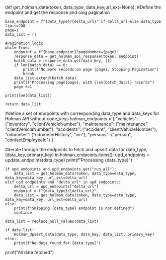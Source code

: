 def get_holman_data(token, data_type, data_key,url_ext=None):
    #Define the endpoint and get the response and oing pagination
    
    base_endpoint = f"{data_type}/{delta_url}" if delta_url else data_type
    limit=200
    page=1
    data_list = []

    #Pagination logic
    while True:
        endpoint = f"{base_endpoint}?pageNumber={page}"
        response_data = get_holman_api_response(token, endpoint)
        batch_data = response_data.get(data_key, [])
        if len(batch_data) == 0:
            print(f"No more records on page {page}, Stopping Pagination")
            break
        data_list.extend(batch_data)
        print(f"Processing page{page}, with {len(batch_data)} records")
        page +=1
        
    print(len(data_list))
    
    return data_list


#define a set of endpoints with corresponding data_type and data_keys for Holman API without code_keys
holman_endpoints = {
    "vehicles": ("inventory", "clientVehicleNumber"),
    "maintenance": ("maintenance", "clientVehicleNumber"),
    "accidents": ("accident", "clientVehicleNumber"),
    "odometer": ("odometerHistory", "vin"),
    "persons": ("person", "contactEmployeeId")
}

#iterate through the endpoints to fetch and upsert data
for data_type, (data_key, primary_key) in holman_endpoints.items():
    upd_endpoints = update_endpoints(data_type)
    print(f"Processing {data_type}")

    if upd_endpoints and upd_endpoints.get("run_all"):
        data_list = get_holman_data(token, data_type=data_type, data_key=data_key, url_ext=delta_url)
    elif upd_endpoints and "delta_url" in upd_endpoints:
        delta_url = upd_endpoints["delta_url"]
        endpoint = f"{data_type}/{delta_url}"
        data_list = get_holman_data(token, data_type=data_type, data_key=data_key, url_ext=delta_url)
    else:
        print(f"Skipping {data_type} endpoint is not defined")
        continue
    
    data_list = replace_null_values(data_list)

    if data_list:
        Holman_Upsert_data(data_type, data_key, data_list, primary_key)
    else:
        print(f"No data found for {data_type}")
print("All data fetched")
